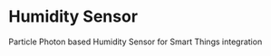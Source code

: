 Humidity Sensor
===============

Particle Photon based Humidity Sensor for Smart Things integration
